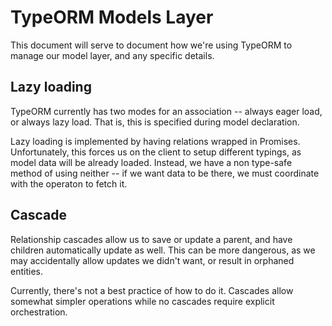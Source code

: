 # TypeORM Models Layer

This document will serve to document how we're using TypeORM to manage our 
model layer, and any specific details.

## Lazy loading

TypeORM currently has two modes for an association -- always eager load, or always 
lazy load. That is, this is specified during model declaration.

Lazy loading is implemented by having relations wrapped in Promises.
Unfortunately, this forces us on the client to setup different typings, as model data will
be already loaded. Instead, we have a non type-safe method of using neither -- if we 
want data to be there, we must coordinate with the operaton to fetch it.

## Cascade

Relationship cascades allow us to save or update a parent, and have children automatically update
as well. This can be more dangerous, as we may accidentally allow updates we didn't want, or 
result in orphaned entities. 

Currently, there's not a best practice of how to do it. Cascades allow somewhat simpler operations
while no cascades require explicit orchestration.
